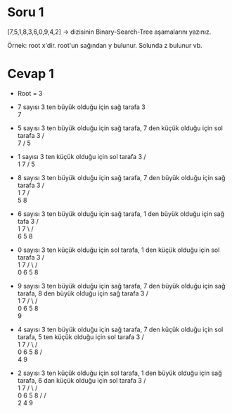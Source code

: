# Soru 1
[7,5,1,8,3,6,0,9,4,2] -> dizisinin Binary-Search-Tree aşamalarını yazınız.

Örnek: root x'dir. root'un sağından y bulunur. Solunda z bulunur vb.

# Cevap 1
- Root = 3
- 7 sayısı 3 ten büyük olduğu için sağ tarafa
                                                        3
                                                         \
                                                          7

- 5 sayısı 3 ten büyük olduğu için sağ tarafa, 7 den küçük olduğu için sol tarafa
                                                        3
                                                      /   \
                                                           7
                                                          /
                                                         5
- 1 sayısı 3 ten küçük olduğu için sol tarafa
                                                        3
                                                      /   \
                                                     1     7
                                                          /
                                                         5
- 8 sayısı 3 ten büyük olduğu için sağ tarafa, 7 den büyük olduğu için sağ tarafa
                                                        3
                                                      /   \
                                                     1     7
                                                          / \
                                                         5   8
- 6 sayısı 3 ten büyük olduğu için sağ tarafa, 1 den büyük olduğu için sağ tafa
                                                        3
                                                      /   \
                                                     1      7
                                                      \    / \
                                                       6  5   8
- 0 sayısı 3 ten küçük olduğu için sol tarafa, 1 den küçük olduğu için sol tarafa
                                                        3
                                                      /    \
                                                     1       7
                                                    /  \    / \
                                                   0    6  5   8
- 9 sayısı 3 ten büyük olduğu için sağ tarafa, 7 den büyük olduğu için sağ tarafa, 8 den büyük olduğu için sağ tarafa
                                                        3
                                                      /    \
                                                     1       7
                                                    /  \    / \
                                                   0    6  5   8
                                                                \
                                                                 9
- 4 sayısı 3 ten büyük olduğu için sağ tarafa, 7 den küçük olduğu için sol tarafa, 5 ten küçük olduğu için sol tarafa
                                                        3
                                                      /    \
                                                     1       7
                                                    /  \    / \
                                                   0    6  5   8
                                                          /     \
                                                         4       9
- 2 sayısı 3 ten küçük olduğu için sol tarafa, 1 den büyük olduğu için sağ tarafa, 6 dan küçük olduğu için sol tarafa
                                                         3
                                                      /     \
                                                     1        7
                                                    /  \     / \
                                                   0    6   5   8
                                                       /   /     \
                                                      2   4       9